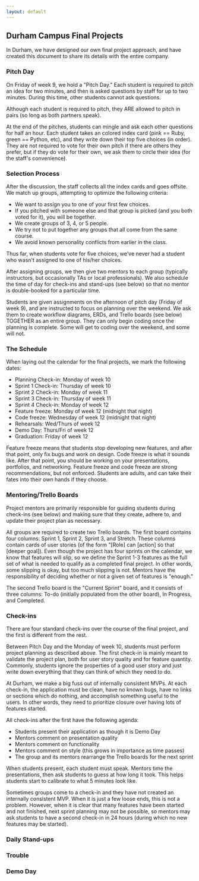```yaml
---
layout: default
---
```


## Durham Campus Final Projects

In Durham, we have designed our own final project approach, and have created this document to share its details with the entire company.

### Pitch Day

On Friday of week 9, we hold a "Pitch Day."  Each student is required to pitch an idea for two minutes, and then is asked questions by staff for up to two minutes.  During this time, other students cannot ask questions.

Although each student is required to pitch, they ARE allowed to pitch in pairs (so long as both partners speak).

At the end of the pitches, students can mingle and ask each other questions for half an hour.  Each student takes an colored index card (pink == Ruby, green == Python, etc), and they write down their top five choices (in order).  They are not required to vote for their own pitch if there are others they prefer, but if they do vote for their own, we ask them to circle their idea (for the staff's convenience).

### Selection Process

After the discussion, the staff collects all the index cards and goes offsite.  We match up groups, attempting to optimize the following criteria:

* We want to assign you to one of your first few choices.
* If you pitched with someone else and that group is picked (and you both voted for it), you will be together.
* We create groups of 3, 4, or 5 people.
* We try not to put together any groups that all come from the same course.
* We avoid known personality conflicts from earlier in the class.

Thus far, when students vote for five choices, we've never had a student who wasn't assigned to one of his/her choices.

After assigning groups, we then give two mentors to each group (typically instructors, but occasionally TAs or local professionals).  We also schedule the time of day for check-ins and stand-ups (see below) so that no mentor is double-booked for a particular time.

Students are given assignments on the afternoon of pitch day (Friday of week 9), and are instructed to focus on planning over the weekend.  We ask them to create workflow diagrams, ERDs, and Trello boards (see below) TOGETHER as an entire group.  They can only begin coding once the planning is complete.  Some will get to coding over the weekend, and some will not.

### The Schedule

When laying out the calendar for the final projects, we mark the following dates:

* Planning Check-in: Monday of week 10
* Sprint 1 Check-in: Thursday of week 10
* Sprint 2 Check-in: Monday of week 11
* Sprint 3 Check-in: Thursday of week 11
* Sprint 4 Check-in: Monday of week 12
* Feature freeze: Monday of week 12 (midnight that night)
* Code freeze: Wednesday of week 12 (midnight that night)
* Rehearsals: Wed/Thurs of week 12
* Demo Day: Thurs/Fri of week 12
* Graduation: Friday of week 12

Feature freeze means that students stop developing new features, and after that point, only fix bugs and work on design.  Code freeze is what it sounds like.  After that point, you should be working on your presentations, portfolios, and networking.  Feature freeze and code freeze are strong recommendations, but not enforced.  Students are adults, and can take their fates into their own hands if they choose.

### Mentoring/Trello Boards

Project mentors are primarily responsible for guiding students during check-ins (see below) and making sure that they create, adhere to, and update their project plan as necessary.

All groups are required to create two Trello boards.  The first board contains four columns: Sprint 1, Sprint 2, Sprint 3, and Stretch.  These columns contain cards of user stories (of the form "[Role] can [action] so that [deeper goal]).  Even though the project has four sprints on the calendar, we know that features will slip, so we define the Sprint 1-3 features as the full set of what is needed to qualify as a completed final project.  In other words, some slipping is okay, but too much slipping is not.  Mentors have the responsibility of deciding whether or not a given set of features is "enough."

The second Trello board is the "Current Sprint" board, and it consists of three columns: To-do (initially populated from the other board), In Progress, and Completed.

### Check-ins

There are four standard check-ins over the course of the final project, and the first is different from the rest.

Between Pitch Day and the Monday of week 10, students must perform project planning as described above.  The first check-in is mainly meant to validate the project plan, both for user story quality and for feature quantity.  Commonly, students ignore the properties of a good user story and just write down everything that they can think of which they need to do.

At Durham, we make a big fuss out of internally consistent MVPs.  At each check-in, the application must be clean, have no known bugs, have no links or sections which do nothing, and accomplish something useful to the users.  In other words, they need to prioritize closure over having lots of features started.

All check-ins after the first have the following agenda:

* Students present their application as though it is Demo Day
* Mentors comment on presentation quality
* Mentors comment on functionality
* Mentors comment on style (this grows in importance as time passes)
* The group and its mentors rearrange the Trello boards for the next sprint

When students present, each student must speak.  Mentors time the presentations, then ask students to guess at how long it took.  This helps students start to calibrate to what 5 minutes look like.

Sometimes groups come to a check-in and they have not created an internally consistent MVP.  When it is just a few loose ends, this is not a problem.  However, when it is clear that many features have been started and not finished, next sprint planning may not be possible, so mentors may ask students to have a second check-in in 24 hours (during which no new features may be started).

### Daily Stand-ups

### Trouble

### Demo Day
